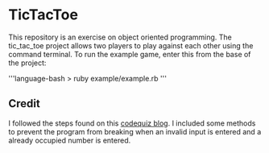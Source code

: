 # TicTacToe

This repository is an exercise on object oriented programming. The tic_tac_toe project allows two players to play against each other using the command terminal. To run the example game, enter this from the base of the project:

  '''language-bash
    > ruby example/example.rb
  '''

## Credit

I followed the steps found on this [codequiz blog](https://codequizzes.wordpress.com/2013/10/25/creating-a-tic-tac-toe-game-with-ruby/).
I included some methods to prevent the program from breaking when an invalid input is entered and a already occupied number is entered.
